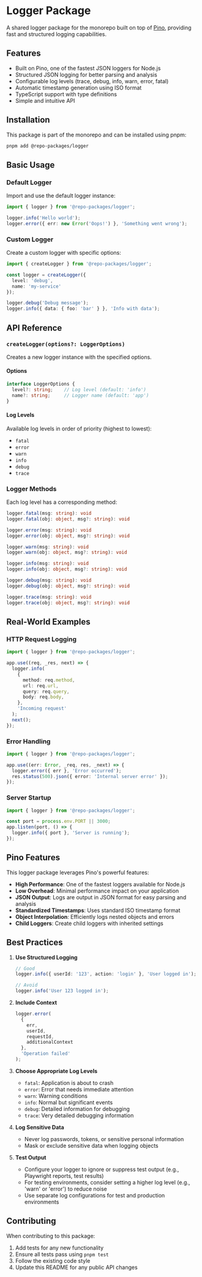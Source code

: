# Logger Package

A shared logger package for the monorepo built on top of [Pino](https://getpino.io/), providing fast and structured logging capabilities.

## Features

- Built on Pino, one of the fastest JSON loggers for Node.js
- Structured JSON logging for better parsing and analysis
- Configurable log levels (trace, debug, info, warn, error, fatal)
- Automatic timestamp generation using ISO format
- TypeScript support with type definitions
- Simple and intuitive API

## Installation

This package is part of the monorepo and can be installed using pnpm:

```bash
pnpm add @repo-packages/logger
```

## Basic Usage

### Default Logger

Import and use the default logger instance:

```typescript
import { logger } from '@repo-packages/logger';

logger.info('Hello world');
logger.error({ err: new Error('Oops!') }, 'Something went wrong');
```

### Custom Logger

Create a custom logger with specific options:

```typescript
import { createLogger } from '@repo-packages/logger';

const logger = createLogger({
  level: 'debug',
  name: 'my-service'
});

logger.debug('Debug message');
logger.info({ data: { foo: 'bar' } }, 'Info with data');
```

## API Reference

### `createLogger(options?: LoggerOptions)`

Creates a new logger instance with the specified options.

#### Options

```typescript
interface LoggerOptions {
  level?: string;    // Log level (default: 'info')
  name?: string;     // Logger name (default: 'app')
}
```

#### Log Levels

Available log levels in order of priority (highest to lowest):

- `fatal`
- `error`
- `warn`
- `info`
- `debug`
- `trace`

### Logger Methods

Each log level has a corresponding method:

```typescript
logger.fatal(msg: string): void
logger.fatal(obj: object, msg?: string): void

logger.error(msg: string): void
logger.error(obj: object, msg?: string): void

logger.warn(msg: string): void
logger.warn(obj: object, msg?: string): void

logger.info(msg: string): void
logger.info(obj: object, msg?: string): void

logger.debug(msg: string): void
logger.debug(obj: object, msg?: string): void

logger.trace(msg: string): void
logger.trace(obj: object, msg?: string): void
```

## Real-World Examples

### HTTP Request Logging

```typescript
import { logger } from '@repo-packages/logger';

app.use((req, _res, next) => {
  logger.info(
    {
      method: req.method,
      url: req.url,
      query: req.query,
      body: req.body,
    },
    'Incoming request'
  );
  next();
});
```

### Error Handling

```typescript
import { logger } from '@repo-packages/logger';

app.use((err: Error, _req, res, _next) => {
  logger.error({ err }, 'Error occurred');
  res.status(500).json({ error: 'Internal server error' });
});
```

### Server Startup

```typescript
import { logger } from '@repo-packages/logger';

const port = process.env.PORT || 3000;
app.listen(port, () => {
  logger.info({ port }, 'Server is running');
});
```

## Pino Features

This logger package leverages Pino's powerful features:

- **High Performance**: One of the fastest loggers available for Node.js
- **Low Overhead**: Minimal performance impact on your application
- **JSON Output**: Logs are output in JSON format for easy parsing and analysis
- **Standardized Timestamps**: Uses standard ISO timestamp format
- **Object Interpolation**: Efficiently logs nested objects and errors
- **Child Loggers**: Create child loggers with inherited settings

## Best Practices

1. **Use Structured Logging**

   ```typescript
   // Good
   logger.info({ userId: '123', action: 'login' }, 'User logged in');
   
   // Avoid
   logger.info('User 123 logged in');
   ```

2. **Include Context**

   ```typescript
   logger.error(
     { 
       err,
       userId,
       requestId,
       additionalContext
     },
     'Operation failed'
   );
   ```

3. **Choose Appropriate Log Levels**
   - `fatal`: Application is about to crash
   - `error`: Error that needs immediate attention
   - `warn`: Warning conditions
   - `info`: Normal but significant events
   - `debug`: Detailed information for debugging
   - `trace`: Very detailed debugging information

4. **Log Sensitive Data**
   - Never log passwords, tokens, or sensitive personal information
   - Mask or exclude sensitive data when logging objects

5. **Test Output**
   - Configure your logger to ignore or suppress test output (e.g., Playwright reports, test results)
   - For testing environments, consider setting a higher log level (e.g., 'warn' or 'error') to reduce noise
   - Use separate log configurations for test and production environments

## Contributing

When contributing to this package:

1. Add tests for any new functionality
2. Ensure all tests pass using `pnpm test`
3. Follow the existing code style
4. Update this README for any public API changes
